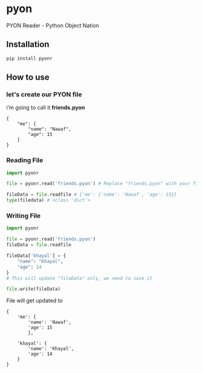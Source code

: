 # pyon
PYON Reader - Python Object Nation

## Installation
```bash
pip install pyonr
```

## How to use
### let's create our <b>PYON</b> file
i'm going to call it <b>friends.pyon</b>
<br>

```
{
    "me": {
        "name": "Nawaf",
        "age": 15
    }
}
```

### Reading File
```py
import pyonr

file = pyonr.read('friends.pyon') # Replace "friends.pyon" with your file name

fileData = file.readfile # {'me': {'name': 'Nawaf', 'age': 15}}
type(filedata) # <class 'dict'>
```

### Writing File
```py
import pyonr

file = pyonr.read('friends.pyon')
fileData = file.readfile

fileData['khayal'] = {
    "name": "Khayal",
    "age": 14
}
# This will update "fileData" only, we need to save it

file.write(fileData)
```

<p>File will get updated to</p>

```
{
    'me': {
        'name': 'Nawaf',
        'age': 15
        },
        
    'khayal': {
        'name': 'Khayal',
        'age': 14
    }
}
```
